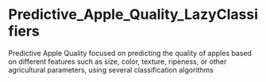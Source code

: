 # Predictive_Apple_Quality_LazyClassifiers
Predictive Apple Quality focused on predicting the quality of apples based on different features such as size, color, texture, ripeness, or other agricultural parameters, using several classification algorithms
